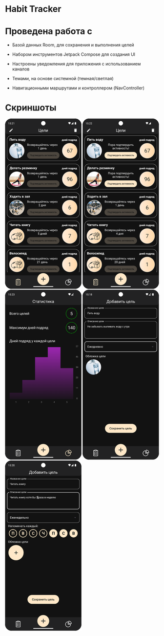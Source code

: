 
# **Habit Tracker**

# **Проведена работа с**

* Базой данных Room, для сохранения и выполнения целей 

* Набором инструментов Jetpack Compose для создания UI

* Настроены уведомления для приложения с использованием каналов

* Темами, на основе системной (темная/светлая)

* Навигационными маршрутами и контроллером (NavController)

# **Скриншоты**

<img src="https://raw.githubusercontent.com/unclled/HabitTracker/main/images/habits.png" border="0" width="250"> <img src="https://raw.githubusercontent.com/unclled/HabitTracker/main/images/habits2.png" border="0" width="250">
<img src="https://raw.githubusercontent.com/unclled/HabitTracker/main/images/statistic.png" border="0" width="250"> <img src="https://raw.githubusercontent.com/unclled/HabitTracker/main/images/add_habit.png" border="0" width="250">
<img src="https://raw.githubusercontent.com/unclled/HabitTracker/main/images/add_habit2.png" border="0" width="250">

